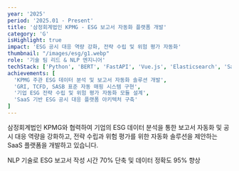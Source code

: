 ```yaml
---
year: '2025'
period: '2025.01 - Present'
title: '삼정회계법인 KPMG - ESG 보고서 자동화 플랫폼 개발'
category: 'G'
isHighlight: true
impact: 'ESG 공시 대응 역량 강화, 전략 수립 및 위험 평가 자동화'
thumbnail: "/images/esg/g1.webp"
role: '기술 팀 리드 & NLP 엔지니어'
techStack: ['Python', 'BERT', 'FastAPI', 'Vue.js', 'Elasticsearch', 'SaaS']
achievements: [
  'KPMG 주관 ESG 데이터 분석 및 보고서 자동화 솔루션 개발',
  'GRI, TCFD, SASB 표준 자동 매핑 시스템 구현',
  '기업 ESG 전략 수립 및 위험 평가 자동화 모듈 설계',
  'SaaS 기반 ESG 공시 대응 플랫폼 아키텍처 구축'
]
---
```

삼정회계법인 KPMG와 협력하여 기업의 ESG 데이터 분석을 통한 보고서 자동화 및 공시 대응 역량을 강화하고, 전략 수립과 위험 평가를 위한 자동화 솔루션을 제안하는 SaaS 플랫폼을 개발하고 있습니다.

NLP 기술로 ESG 보고서 작성 시간 70% 단축 및 데이터 정확도 95% 향상 